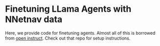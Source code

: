 # Finetuning LLama Agents with NNetnav data 

Here, we provide code for finetuning agents. Almost all of this is borrowed from [open instruct](https://github.com/allenai/open-instruct/tree/main). Check out that repo for setup instructions.